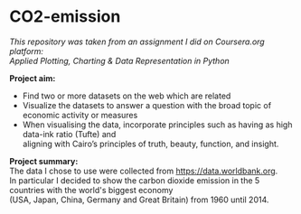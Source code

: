 # CO2-emission

*This repository was taken from an assignment I did on Coursera.org platform:  
Applied Plotting, Charting & Data Representation in Python*

**Project aim:**  
* Find two or more datasets on the web which are related
* Visualize the datasets to answer a question with the broad topic of economic activity or measures
* When visualising the data, incorporate principles such as having as high data-ink ratio (Tufte) and  
aligning with Cairo’s principles of truth, beauty, function, and insight. 

  
**Project summary:**  
The data I chose to use were collected from https://data.worldbank.org.  
In particular I decided to show the carbon dioxide emission in the 5 countries with the world's biggest economy  
(USA, Japan, China, Germany and Great Britain) from 1960 until 2014.
